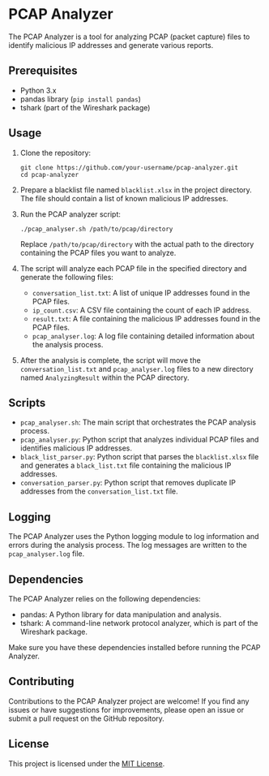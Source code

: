 # PCAP Analyzer

The PCAP Analyzer is a tool for analyzing PCAP (packet capture) files to identify malicious IP addresses and generate various reports.

## Prerequisites

- Python 3.x
- pandas library (`pip install pandas`)
- tshark (part of the Wireshark package)

## Usage

1. Clone the repository:

   ```
   git clone https://github.com/your-username/pcap-analyzer.git
   cd pcap-analyzer
   ```

2. Prepare a blacklist file named `blacklist.xlsx` in the project directory. The file should contain a list of known malicious IP addresses.

3. Run the PCAP analyzer script:

   ```
   ./pcap_analyser.sh /path/to/pcap/directory
   ```

   Replace `/path/to/pcap/directory` with the actual path to the directory containing the PCAP files you want to analyze.

4. The script will analyze each PCAP file in the specified directory and generate the following files:

   - `conversation_list.txt`: A list of unique IP addresses found in the PCAP files.
   - `ip_count.csv`: A CSV file containing the count of each IP address.
   - `result.txt`: A file containing the malicious IP addresses found in the PCAP files.
   - `pcap_analyser.log`: A log file containing detailed information about the analysis process.

5. After the analysis is complete, the script will move the `conversation_list.txt` and `pcap_analyser.log` files to a new directory named `AnalyzingResult` within the PCAP directory.

## Scripts

- `pcap_analyser.sh`: The main script that orchestrates the PCAP analysis process.
- `pcap_analyser.py`: Python script that analyzes individual PCAP files and identifies malicious IP addresses.
- `black_list_parser.py`: Python script that parses the `blacklist.xlsx` file and generates a `black_list.txt` file containing the malicious IP addresses.
- `conversation_parser.py`: Python script that removes duplicate IP addresses from the `conversation_list.txt` file.

## Logging

The PCAP Analyzer uses the Python logging module to log information and errors during the analysis process. The log messages are written to the `pcap_analyser.log` file.

## Dependencies

The PCAP Analyzer relies on the following dependencies:

- pandas: A Python library for data manipulation and analysis.
- tshark: A command-line network protocol analyzer, which is part of the Wireshark package.

Make sure you have these dependencies installed before running the PCAP Analyzer.

## Contributing

Contributions to the PCAP Analyzer project are welcome! If you find any issues or have suggestions for improvements, please open an issue or submit a pull request on the GitHub repository.

## License

This project is licensed under the [MIT License](LICENSE).

